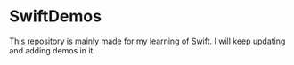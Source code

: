 # SwiftDemos
This repository is mainly made for my learning of Swift. I will keep updating and adding demos in it.

